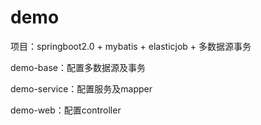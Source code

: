 # demo
项目：springboot2.0 + mybatis + elasticjob + 多数据源事务

demo-base：配置多数据源及事务

demo-service：配置服务及mapper

demo-web：配置controller
